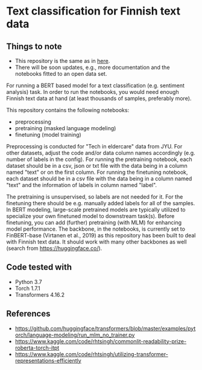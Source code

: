 
# Text classification for Finnish text data

## Things to note
- This repository is the same as in [here](https://github.com/DARIAH-FI-Survey-Concept-Network). 
- There will be soon updates, e.g., more documentation and the notebooks fitted to an open data set.

For running a BERT based model for a text classification (e.g. sentiment analysis) task. In order to run the notebooks, you would need enough Finnish text data at hand (at least thousands of samples, preferably more). 

This repository contains the following notebooks:
- preprocessing
- pretraining (masked language modeling)
- finetuning (model training)

Preprocessing is conducted for "Tech in eldercare" data from JYU. For other datasets, adjust the code and/or data column names accordingly (e.g. number of labels in the config). For running the pretraining notebook, each dataset should be in a csv, json or txt file with the data being in a column named "text" or on the first column. For running the finetuning notebook, each dataset should be in a csv file with the data being in a column named "text" and the information of labels in column named "label".

The pretraining is unsupervised, so labels are not needed for it. For the finetuning there should be e.g. manually added labels for all of the samples. In BERT modeling, large-scale pretrained models are typically utilized to specialize your own finetuned model to downstream task(s). Before finetuning, you can add (further) pretraining (with MLM) for enhancing model performance. The backbone, in the notebooks, is currently set to FinBERT-base (Virtanen et al., 2019) as this repository has been built to deal with Finnish text data. It should work with many other backbones as well (search from https://huggingface.co/).

## Code tested with
- Python 3.7
- Torch 1.7.1
- Transformers 4.16.2

## References
- https://github.com/huggingface/transformers/blob/master/examples/pytorch/language-modeling/run_mlm_no_trainer.py
- https://www.kaggle.com/code/rhtsingh/commonlit-readability-prize-roberta-torch-itpt
- https://www.kaggle.com/code/rhtsingh/utilizing-transformer-representations-efficiently

